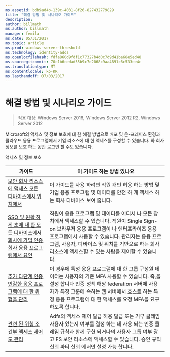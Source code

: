 ```yaml
---
ms.assetid: bdb9ad4b-139c-4031-8f26-827432779829
title: "해결 방법 및 시나리오 가이드"
description: 
author: billmath
ms.author: billmath
manager: femila
ms.date: 05/31/2017
ms.topic: article
ms.prod: windows-server-threshold
ms.technology: identity-adds
ms.openlocfilehash: fdfa860d9fdf1c77327b4d0c7d9d41ba68e5ed48
ms.sourcegitcommit: 70c1b6cedad55b9c7d2068c9aa4891c6c533ee4c
ms.translationtype: MT
ms.contentlocale: ko-KR
ms.lasthandoff: 07/03/2017
---
```

# <a name="solutions-and-scenario-guides"></a>해결 방법 및 시나리오 가이드

>적용 대상: Windows Server 2016, Windows Server 2012 R2, Windows Server 2012
 
  
Microsoft의 액세스 및 정보 보호에 대 한 해결 방법으로 배포 및 온-프레미스 환경과 클라우드 응용 프로그램에서 기업 리소스에 대 한 액세스를 구성할 수 있습니다. 와 회사 정보를 보호 하는 동안 로그인 할 수도 있습니다.  
  
액세스 및 정보 보호  
  
|가이드|이 가이드 하는 방법 있나요                                                                                                                                                                                                                                                                                                                                                                                                    
|-----|-----  
| [보안 회사 리소스에 액세스 모든 디바이스에서 위치에서](https://technet.microsoft.com/library/dn550982.aspx)|이 가이드를 사용 하려면 직원 개인 허용 하는 방법 및 기업 응용 프로그램 및 데이터를 안전 하 게 액세스 하는 회사 디바이스 보여 줍니다.                                                                                                                                                                                    
| [SSO 및 원활 하 게 초에 대 한 모든 디바이스에서 회사에 가입 인증 회사 응용 프로그램에서 요인](https://technet.microsoft.com/library/dn280945.aspx) | 직원이 응용 프로그램 및 데이터를 어디서 나 모든 장치에서 액세스할 수 있습니다. 직원이 Single Sign-on 브라우저 응용 프로그램이 나 엔터프라이즈 응용 프로그램에서 사용할 수 있습니다. 관리자는 응용 프로그램, 사용자, 디바이스 및 위치를 기반으로 하는 회사 리소스에 액세스할 수 있는 사람을 제어할 수 있습니다.                                        
| [추가 다단계 인증 민감한 응용 프로그램에 대 한 위험을 관리](https://technet.microsoft.com/library/dn280949.aspx)| 이 경우에 특정 응용 프로그램에 대 한 그룹 구성원 데이터는 사용자의 기준 MFA 사용할 수 있습니다. 즉,을 설정 합니다 인증 정책 해당 federation 서버에 사용자가 특정 그룹에 속하는 웹 서버에서 호스트 하는 특정 응용 프로그램에 대 한 액세스를 요청 MFA을 요구 하도록 합니다.  
| [관련 된 위험 조건부 액세스 제어도 관리](https://technet.microsoft.com/library/dn280937.aspx) | Adfs의 액세스 제어 발급 허용 발급 또는 거부 클레임 사용자 있는지 여부를 결정 하는 데 사용 되는 인증 클레임 규칙과 함께 구현 되거나의 사용자 그룹 여부 광고 FS 보안 리소스에 액세스할 수 있습니다. 승인 규칙 신뢰 파티 신뢰 에서만 설정 가능 합니다.
  



